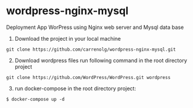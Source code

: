 # wordpress-nginx-mysql
Deployment App WorPress using Nginx web server and Mysql data base

1. Download the project in your local machine
```
git clone https://github.com/carrenolg/wordpress-nginx-mysql.git 
```

2. Download wordpress files run following command in the root directory project
```
git clone https://github.com/WordPress/WordPress.git wordpress
```

3. run docker-compose in the root directory project: 
```
$ docker-compose up -d
```
